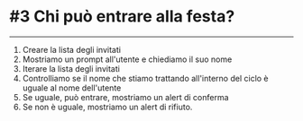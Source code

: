 # #3 Chi può entrare alla festa?

---

1. Creare la lista degli invitati
2. Mostriamo un prompt all'utente e chiediamo il suo nome
3. Iterare la lista degli invitati
4. Controlliamo se il nome che stiamo trattando all'interno del ciclo è uguale al nome dell'utente
5. Se uguale, può entrare, mostriamo un alert di conferma
6. Se non è uguale, mostriamo un alert di rifiuto.

